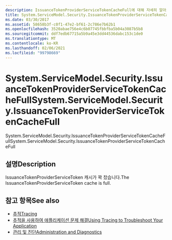 ```yaml
---
description: IssuanceTokenProviderServiceTokenCacheFull에 대해 자세히 알아보세요.
title: System.ServiceModel.Security.IssuanceTokenProviderServiceTokenCacheFull
ms.date: 03/30/2017
ms.assetid: 58658b3f-c0f1-47e2-bf61-2c786e7b62b1
ms.openlocfilehash: 3520abae756e4c6b07745fbbfba5b04a3087b5b8
ms.sourcegitcommit: ddf7edb67715a5b9a45e3dd44536dabc153c1de0
ms.translationtype: MT
ms.contentlocale: ko-KR
ms.lasthandoff: 02/06/2021
ms.locfileid: "99798669"
---
```

# <a name="systemservicemodelsecurityissuancetokenproviderservicetokencachefull"></a><span data-ttu-id="9ab72-103">System.ServiceModel.Security.IssuanceTokenProviderServiceTokenCacheFull</span><span class="sxs-lookup"><span data-stu-id="9ab72-103">System.ServiceModel.Security.IssuanceTokenProviderServiceTokenCacheFull</span></span>

<span data-ttu-id="9ab72-104">System.ServiceModel.Security.IssuanceTokenProviderServiceTokenCacheFull</span><span class="sxs-lookup"><span data-stu-id="9ab72-104">System.ServiceModel.Security.IssuanceTokenProviderServiceTokenCacheFull</span></span>  
  
## <a name="description"></a><span data-ttu-id="9ab72-105">설명</span><span class="sxs-lookup"><span data-stu-id="9ab72-105">Description</span></span>  

 <span data-ttu-id="9ab72-106">IssuanceTokenProviderServiceToken 캐시가 꽉 찼습니다.</span><span class="sxs-lookup"><span data-stu-id="9ab72-106">The IssuanceTokenProviderServiceToken cache is full.</span></span>  
  
## <a name="see-also"></a><span data-ttu-id="9ab72-107">참고 항목</span><span class="sxs-lookup"><span data-stu-id="9ab72-107">See also</span></span>

- [<span data-ttu-id="9ab72-108">추적</span><span class="sxs-lookup"><span data-stu-id="9ab72-108">Tracing</span></span>](index.md)
- [<span data-ttu-id="9ab72-109">추적을 사용하여 애플리케이션 문제 해결</span><span class="sxs-lookup"><span data-stu-id="9ab72-109">Using Tracing to Troubleshoot Your Application</span></span>](using-tracing-to-troubleshoot-your-application.md)
- [<span data-ttu-id="9ab72-110">관리 및 진단</span><span class="sxs-lookup"><span data-stu-id="9ab72-110">Administration and Diagnostics</span></span>](../index.md)
